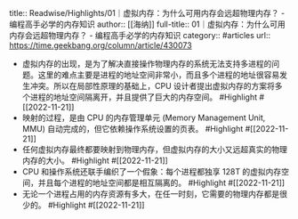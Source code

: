 title:: Readwise/Highlights/01｜虚拟内存：为什么可用内存会远超物理内存？ - 编程高手必学的内存知识
author:: [[海纳]]
full-title:: 01｜虚拟内存：为什么可用内存会远超物理内存？ - 编程高手必学的内存知识
category:: #articles
url:: https://time.geekbang.org/column/article/430073

- 虚拟内存的出现，是为了解决直接操作物理内存的系统无法支持多进程的问题。这里的难点主要是进程的地址空间非常小，而且多个进程的地址很容易发生冲突。所以在局部性原理的基础上，CPU 设计者提出虚拟内存的方案将多个进程的地址空间隔离开，并且提供了巨大的内存空间。 #Highlight #[[2022-11-21]]
- 映射的过程，是由 CPU 的内存管理单元 (Memory Management Unit, MMU) 自动完成的，但它依赖操作系统设置的页表。 #Highlight #[[2022-11-21]]
- 任何虚拟内存最终都要映射到物理内存，但虚拟内存的大小又远超真实的物理内存的大小。 #Highlight #[[2022-11-21]]
- CPU 和操作系统还联手编织了一个假象：每个进程都独享 128T 的虚拟内存空间，并且每个进程的地址空间都是相互隔离的。 #Highlight #[[2022-11-21]]
- 无论一个进程占用的内存资源有多大，在任一时刻，它需要的物理内存都是很少的。 #Highlight #[[2022-11-21]]